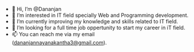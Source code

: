 - 👋 Hi, I’m @Dananjan
- 👀 I’m interested in IT field specially Web and Programming development.
- 🌱 I’m currently improving my knowledge and skills related to IT field.
- 💞️ I’m looking for a full time job oppertunity to start my career in iT field.
- 📫 You can reach me via my email (dananjannayanakantha3@gmail.com).

<!---
Dananjan/Dananjan is a ✨ special ✨ repository because its `README.md` (this file) appears on your GitHub profile.
You can click the Preview link to take a look at your changes.
--->
